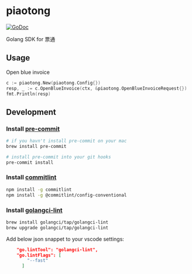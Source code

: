 # piaotong

[![GoDoc](https://pkg.go.dev/badge/github.com/sdcxtech/piaotong)](https://pkg.go.dev/github.com/sdcxtech/piaotong)

Golang SDK for 票通

## Usage
Open blue invoice

```go
c := piaotong.New(piaotong.Config{})
resp, _ := c.OpenBlueInvoice(ctx, &piaotong.OpenBlueInvoiceRequest{})
fmt.Println(resp)
```


## Development

### Install [pre-commit](https://pre-commit.com/)

```sh
# if you havn't install pre-commit on your mac
brew install pre-commit

# install pre-commit into your git hooks
pre-commit install
```

### Install [commitlint](https://commitlint.js.org/)

```sh
npm install -g commitlint
npm install -g @commitlint/config-conventional
```

### Install [golangci-lint](https://golangci-lint.run/)

```sh
brew install golangci/tap/golangci-lint
brew upgrade golangci/tap/golangci-lint
```

Add below json snappet to your vscode settings:

```json
    "go.lintTool": "golangci-lint",
    "go.lintFlags": [
        "--fast"
      ]
```